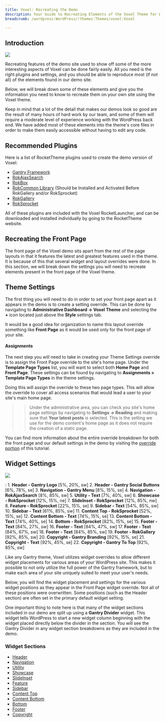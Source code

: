 ```yaml
---
title: Voxel: Recreating the Demo
description: Your Guide to Recreating Elements of the Voxel Theme for WordPress
breadcrumb: /wordpress:WordPress/!themes:Themes/voxel:Voxel

---
```


Introduction
-----

![][voxel2]

Recreating features of the demo site used to show off some of the more interesting aspects of Voxel can be done fairly easily. All you need is the right plugins and settings, and you should be able to reproduce most (if not all) of the elements found in our demo site. 

Below, we will break down some of these elements and give you the information you need to know to recreate them on your own site using the Voxel theme.

Keep in mind that a lot of the detail that makes our demos look so good are the result of many hours of hard work by our team, and some of them will require a moderate level of experience working with the WordPress back end. We have added most of these elements into the theme's core files in order to make them easily accessible without having to edit any code.

Recommended Plugins
-----

Here is a list of RocketTheme plugins used to create the demo version of Voxel:

* [Gantry Framework][gantry]
* [RokAjaxSearch][rokajaxsearch]
* [RokBox][rokbox]
* [RokCommon Library](http://www.rockettheme.com/wordpress/plugins/rokutilities) (Should be Installed and Activated Before RokGallery and/or RokSprocket)
* [RokGallery][rokgallery]
* [RokSprocket][roksprocket]

All of these plugins are included with the Voxel RocketLauncher, and can be downloaded and installed individually by going to the RocketTheme website.

Recreating the Front Page
-----

The front page of the Voxel demo sits apart from the rest of the page layouts in that it features the latest and greatest features used in the theme. It is because of this that several widget and layout overrides were done. In this section, we will break down the settings you will need to recreate elements present in the front page of the Voxel theme.

Theme Settings
-----

The first thing you will need to do in order to set your front page apart as it appears in the demo is to create a setting override. This can be done by navigating to **Administrative Dashboard -> Voxel Theme** and selecting the **+** icon located just above the **Style** settings tab. 

It would be a good idea for organization to name this layout override something like **Front Page** as it would be used only for the front page of your site.

#### Assignments

The next step you will need to take in creating your Theme Settings override is to assign the Front Page override to the site's home page. Under the **Template Page Types** list, you will want to select both **Home Page** and **Front Page**. These settings can be found by navigating to **Assignments > Template Page Types** in the theme settings.

Doing this will assign the override to these two page types. This will allow the override to cover all access scenarios that would lead a user to your site's main home page.

>> Under the administrative area, you can check you site's home page settings by navigating to **Settings -> Reading** and making sure that **Your latest posts** is selected. This is the setting we use for the demo content's home page as it does not require the creation of a static page.

You can find more information about the entire override breakdown for both the front page and our default settings in the demo by visiting the [override portion][demooverride] of this tutorial.

Widget Settings
-----

![][Voxel]

:   1. **Header - Gantry Logo** [5%, 20%, sw]
    2. **Header - Gantry Social Buttons** [6%, 78%, se]
    3. **Navigation - Gantry Menu** [8%, 15%, se]
    4. **Navigation - RokAjaxSearch** [8%, 85%, sw]
    5. **Utility - Text** [7%, 40%, sw]
    6. **Showcase - RokSprocket** [12%, 15%, ne]
    7. **SlideInset - RokSprocket** [12%, 85%, nw]
    8. **Feature - RokSprocket** [22%, 15%, se]
    9. **Sidebar - Text** [54%, 85%, sw]
    10. **Sidebar - Text** [61%, 85%, sw]
    11. **Content Top - RokSprocket** [52%, 15%, se]
    12. **Content Bottom - Text** [74%, 15%, se]
    13. **Content Bottom - Text** [74%, 40%, se]
    14. **Bottom - RokSprocket** [82%, 15%, se]
    15. **Footer - Text** [84%, 27%, sw]
    16. **Footer - Text** [84%, 47%, sw]
    17. **Footer - Text** [84%, 67%, sw]
    18. **Footer - Text** [84%, 85%, sw]
    19. **Footer - RokGallery** [92%, 85%, sw]
    20. **Copyright - Gantry Branding** [92%, 15%, se]
    21. **Copyright - Text** [92%, 45%, se]
    22. **Copyright - Gantry To Top** [92%, 85%, sw]

Like any Gantry theme, Voxel utilizes widget overrides to allow different widget placements for various areas of your WordPress site. This makes it possible to not only utilize the full power of the Gantry framework, but to make each area of your site uniquely suited to meet your user's needs.

Below, you will find the widget placement and settings for the various widget positions as they appear in the Front Page widget override. Not all of these positions were overwritten. Some positions (such as the Header section) are often set in the primary default widget setting.

One important thing to note here is that many of the widget sections included in our demo are split up using a **Gantry Divider** widget. This widget tells WordPress to start a new widget column beginning with the widget placed directly below the divider in the section. You will see the Gantry Divider in any widget section breakdowns as they are included in the demo.

### Widget Sections

* [Header][header]
* [Navigation][navigation]
* [Utility][utility]
* [Showcase][showcase]
* [SlideInset][slideinset]
* [Feature][feature]
* [Sidebar][sidebar]
* [Content Top][contenttop]
* [Content Bottom][contentbottom]
* [Bottom][bottom]
* [Footer][footer]
* [Copyright][copyright]

[gantry]: http://gantry.org/downloads
[rokajaxsearch]: http://www.rockettheme.com/wordpress/plugins/rokajaxsearch
[rokbox]: http://www.rockettheme.com/wordpress/plugins/rokbox
[roksprocket]: http://www.rockettheme.com/wordpress/plugins/roksprocket
[Voxel]: assets/Voxel.jpeg
[voxel2]: assets/Voxel2.jpeg
[roksprocket]: http://www.rockettheme.com/wordpress/plugins/roksprocket
[rokgallery]: http://www.rockettheme.com/wordpress/plugins/rokgallery
[faq]: faq.md
[override]: http://docs.gantry.org/gantry4/configure
[navigation]: demo_navigation.md
[contenttop]: demo_contenttop.md
[showcase]: demo_showcase.md
[maintop]: demo_maintop.md
[feature]: demo_feature.md
[sidebar]: demo_sidebar.md
[contenttop]: demo_contenttop.md
[contentbottom]: demo_contentbottom.md
[bottom]: demo_bottom.md
[extension]: demo_extension.md
[footer]: demo_footer.md
[copyright]: demo_copyright.md
[header]: demo_header.md
[utility]: demo_utility.md
[slideinset]: demo_slideinset.md
[demooverride]: demo_override.md